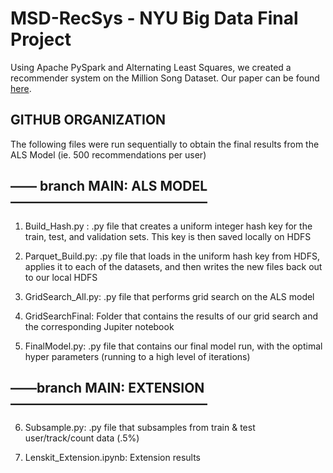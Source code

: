 # MSD-RecSys - NYU Big Data Final Project
Using Apache PySpark and Alternating Least Squares, we created a recommender system on the Million Song Dataset. Our paper can be found [here](https://github.com/Z-Momin/MSD-RecSys/blob/main/FinalReport.pdf).

## GITHUB ORGANIZATION 

The following files were run sequentially to obtain the final results from the ALS Model (ie. 500 recommendations per user)


## —— branch MAIN: ALS MODEL———————————————


1) Build_Hash.py : .py file that creates a uniform integer hash key for the train, test, and validation sets. This key is then saved locally on HDFS

2) Parquet_Build.py: .py file that loads in the uniform hash key from HDFS, applies it to each of the datasets, and then writes the new files back out to our local HDFS

3) GridSearch_All.py: .py file that performs grid search on the ALS model

4) GridSearchFinal: Folder that contains the results of our grid search and the corresponding Jupiter notebook

5) FinalModel.py: .py file that contains our final model run, with the optimal hyper parameters (running to a high level of iterations)

## ——branch MAIN: EXTENSION———————————————

6) Subsample.py: .py file that subsamples from train & test user/track/count data (.5%)

7) Lenskit_Extension.ipynb: Extension results
